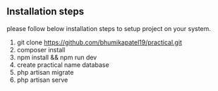## Installation steps
please follow below installation steps to setup project on your system.
1) git clone https://github.com/bhumikapatel19/practical.git
2) composer install
3) npm install && npm run dev
4) create practical name database
5) php artisan migrate
6) php artisan serve
